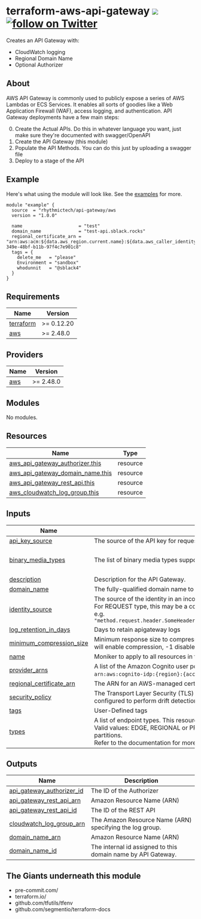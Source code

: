 # terraform-aws-api-gateway [![](https://github.com/rhythmictech/terraform-aws-api-gateway/workflows/pre-commit-check/badge.svg)](https://github.com/rhythmictech/terraform-aws-api-gateway/actions) <a href="https://twitter.com/intent/follow?screen_name=RhythmicTech"><img src="https://img.shields.io/twitter/follow/RhythmicTech?style=social&logo=twitter" alt="follow on Twitter"></a>
Creates an API Gateway with:
- CloudWatch logging
- Regional Domain Name
- Optional Authorizer

## About
AWS API Gateway is commonly used to publicly expose a series of AWS Lambdas or ECS Services. It enables all sorts of goodies like a Web Application Firewall (WAF), access logging, and authentication. API Gateway deployments have a few main steps:

0. Create the Actual APIs. Do this in whatever language you want, just make sure they're documented with swagger/OpenAPI
1. Create the API Gateway (this module)
2. Populate the API Methods. You can do this just by uploading a swagger file
3. Deploy to a stage of the API

## Example
Here's what using the module will look like. See the [examples](examples) for more.
```hcl
module "example" {
  source  = "rhythmictech/api-gateway/aws
  version = "1.0.0"

  name                     = "test"
  domain_name              = "test-api.sblack.rocks"
  regional_certificate_arn = "arn:aws:acm:${data.aws_region.current.name}:${data.aws_caller_identity.current.account_id}:certificate/6e8becd7-349e-48bf-b11b-97f4c7e901c8"
  tags = {
    delete_me   = "please"
    Environment = "sandbox"
    whodunnit   = "@sblack4"
  }
}
```

<!-- BEGINNING OF PRE-COMMIT-TERRAFORM DOCS HOOK -->
## Requirements

| Name | Version |
|------|---------|
| <a name="requirement_terraform"></a> [terraform](#requirement\_terraform) | >= 0.12.20 |
| <a name="requirement_aws"></a> [aws](#requirement\_aws) | >= 2.48.0 |

## Providers

| Name | Version |
|------|---------|
| <a name="provider_aws"></a> [aws](#provider\_aws) | >= 2.48.0 |

## Modules

No modules.

## Resources

| Name | Type |
|------|------|
| [aws_api_gateway_authorizer.this](https://registry.terraform.io/providers/hashicorp/aws/latest/docs/resources/api_gateway_authorizer) | resource |
| [aws_api_gateway_domain_name.this](https://registry.terraform.io/providers/hashicorp/aws/latest/docs/resources/api_gateway_domain_name) | resource |
| [aws_api_gateway_rest_api.this](https://registry.terraform.io/providers/hashicorp/aws/latest/docs/resources/api_gateway_rest_api) | resource |
| [aws_cloudwatch_log_group.this](https://registry.terraform.io/providers/hashicorp/aws/latest/docs/resources/cloudwatch_log_group) | resource |

## Inputs

| Name | Description | Type | Default | Required |
|------|-------------|------|---------|:--------:|
| <a name="input_api_key_source"></a> [api\_key\_source](#input\_api\_key\_source) | The source of the API key for requests. Valid values are HEADER (default) and AUTHORIZER. | `string` | `"HEADER"` | no |
| <a name="input_binary_media_types"></a> [binary\_media\_types](#input\_binary\_media\_types) | The list of binary media types supported by the RestApi. By default, the RestApi supports only UTF-8-encoded text payloads. | `list(any)` | <pre>[<br>  "UTF-8-encoded"<br>]</pre> | no |
| <a name="input_description"></a> [description](#input\_description) | Description for the API Gateway. | `string` | `""` | no |
| <a name="input_domain_name"></a> [domain\_name](#input\_domain\_name) | The fully-qualified domain name to register | `string` | n/a | yes |
| <a name="input_identity_source"></a> [identity\_source](#input\_identity\_source) | The source of the identity in an incoming request.<br>For REQUEST type, this may be a comma-separated list of values, including headers, query string parameters and stage variables - e.g.<br>`"method.request.header.SomeHeaderName,method.request.querystring.SomeQueryStringName,stageVariables.SomeStageVariableName"` | `string` | `"method.request.header.x-api-key"` | no |
| <a name="input_log_retention_in_days"></a> [log\_retention\_in\_days](#input\_log\_retention\_in\_days) | Days to retain apigateway logs | `number` | `30` | no |
| <a name="input_minimum_compression_size"></a> [minimum\_compression\_size](#input\_minimum\_compression\_size) | Minimum response size to compress for the REST API. Integer between -1 and 10485760 (10MB). Setting a value greater than -1 will enable compression, -1 disables compression (default). | `number` | `-1` | no |
| <a name="input_name"></a> [name](#input\_name) | Moniker to apply to all resources in the module | `string` | n/a | yes |
| <a name="input_provider_arns"></a> [provider\_arns](#input\_provider\_arns) | A list of the Amazon Cognito user pool ARNs. Each element is of this format:<br>`arn:aws:cognito-idp:{region}:{account_id}:userpool/{user_pool_id}`. | `list(string)` | `[]` | no |
| <a name="input_regional_certificate_arn"></a> [regional\_certificate\_arn](#input\_regional\_certificate\_arn) | The ARN for an AWS-managed certificate. AWS Certificate Manager is the only supported source. | `string` | n/a | yes |
| <a name="input_security_policy"></a> [security\_policy](#input\_security\_policy) | The Transport Layer Security (TLS) version + cipher suite for this DomainName. The valid values are TLS\_1\_0 and TLS\_1\_2. Must be configured to perform drift detection. | `string` | `"TLS_1_2"` | no |
| <a name="input_tags"></a> [tags](#input\_tags) | User-Defined tags | `map(string)` | `{}` | no |
| <a name="input_types"></a> [types](#input\_types) | A list of endpoint types. This resource currently only supports managing a single value.<br>Valid values: EDGE, REGIONAL or PRIVATE. If unspecified, defaults to EDGE. Must be declared as REGIONAL in non-Commercial partitions.<br>Refer to the documentation for more information on the difference between edge-optimized and regional APIs. | `list(string)` | <pre>[<br>  "EDGE"<br>]</pre> | no |

## Outputs

| Name | Description |
|------|-------------|
| <a name="output_api_gateway_authorizer_id"></a> [api\_gateway\_authorizer\_id](#output\_api\_gateway\_authorizer\_id) | The ID of the Authorizer |
| <a name="output_api_gateway_rest_api_arn"></a> [api\_gateway\_rest\_api\_arn](#output\_api\_gateway\_rest\_api\_arn) | Amazon Resource Name (ARN) |
| <a name="output_api_gateway_rest_api_id"></a> [api\_gateway\_rest\_api\_id](#output\_api\_gateway\_rest\_api\_id) | The ID of the REST API |
| <a name="output_cloudwatch_log_group_arn"></a> [cloudwatch\_log\_group\_arn](#output\_cloudwatch\_log\_group\_arn) | The Amazon Resource Name (ARN) specifying the log group. |
| <a name="output_domain_name_arn"></a> [domain\_name\_arn](#output\_domain\_name\_arn) | Amazon Resource Name (ARN) |
| <a name="output_domain_name_id"></a> [domain\_name\_id](#output\_domain\_name\_id) | The internal id assigned to this domain name by API Gateway. |
<!-- END OF PRE-COMMIT-TERRAFORM DOCS HOOK -->

## The Giants underneath this module
- pre-commit.com/
- terraform.io/
- github.com/tfutils/tfenv
- github.com/segmentio/terraform-docs
